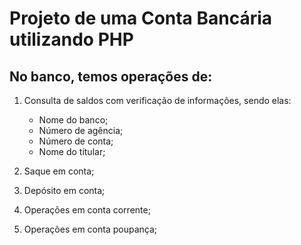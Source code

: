 # Projeto de uma Conta Bancária utilizando PHP
## No banco, temos operações de:
1. Consulta de saldos com verificação de informações, sendo elas:
    - Nome do banco;
    - Número de agência;
    - Número de conta;
    - Nome do títular;

2. Saque em conta;

3. Depósito em conta;

3. Operações em conta corrente;

4. Operações em conta poupança;